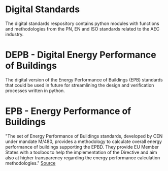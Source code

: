 # Digital Standards

The digital standards respository contains python modules with functions and methodologies from the PN, EN and ISO standards related to the AEC industry.

# DEPB - Digital Energy Performance of Buildings

The digital version of the Energy Performance of Buildings (EPB) standards that could be used in future for streamlining the design and verification processes written in python.

# EPB - Energy Performance of Buildings

"The set of Energy Performance of Buildings standards, developed by CEN under mandate M/480, provides a methodology to calculate overall energy performance of buildings supporting the EPBD.
They provide EU Member States with a toolbox to help the implementation of the Directive and aim also at higher transparency regarding the energy performance calculation methodologies."
[Source](https://www.rehva.eu/activities/epb-center-on-standardization/epb-standards-energy-performance-of-buildings-standards)
